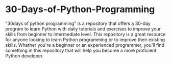 # 30-Days-of-Python-Programming
"30days of python programming" is a repository that offers a 30-day program to learn Python with daily tutorials and exercises to improve your skills from beginner to intermediate level. This repository is a great resource for anyone looking to learn Python programming or to improve their existing skills. Whether you're a beginner or an experienced programmer, you'll find something in this repository that will help you become a more proficient Python developer.

